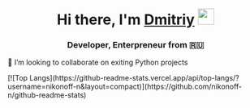 <h1 align="center">Hi there, I'm <a href="https://nikonoff-n.github.io/Portfolio/" target="_blank">Dmitriy</a> 
<img src="https://github.com/blackcater/blackcater/raw/main/images/Hi.gif" height="32"/></h1>
<h3 align="center">Developer, Enterpreneur from 🇷🇺</h3>
<p>👯 I’m looking to collaborate on exiting Python projects</p>
<!---Для компактной версии-->
[![Top Langs](https://github-readme-stats.vercel.app/api/top-langs/?username=nikonoff-n&layout=compact)](https://github.com/nikonoff-n/github-readme-stats)
<!--
**Nikonoff-N/Nikonoff-N** is a ✨ _special_ ✨ repository because its `README.md` (this file) appears on your GitHub profile.

Here are some ideas to get you started:

- 🔭 I’m currently working on ...
- 🌱 I’m currently learning ...
- 👯 I’m looking to collaborate on ...
- 🤔 I’m looking for help with ...
- 💬 Ask me about ...
- 📫 How to reach me: ...
- 😄 Pronouns: ...
- ⚡ Fun fact: ...
-->
